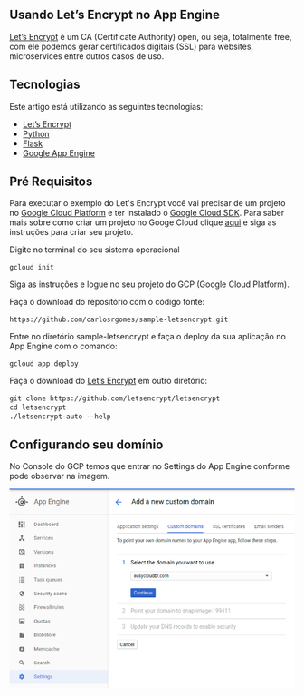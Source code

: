 Usando Let’s Encrypt no App Engine
---
[Let’s Encrypt](https://letsencrypt.org/) é um CA (Certificate Authority) open, ou seja, totalmente free, com ele podemos gerar certificados digitais (SSL) para websites, microservices entre outros casos de uso.

Tecnologias
---
Este artigo está utilizando as seguintes tecnologias:

  - [Let’s Encrypt](https://letsencrypt.org/)
  - [Python](https://www.python.org/)
  - [Flask](http://flask.pocoo.org/)
  - [Google App Engine](https://cloud.google.com/appengine/)
  
 Pré Requisitos
  ---
 Para executar o exemplo do Let's Encrypt você vai precisar de um projeto no [Google Cloud Platform](https://console.cloud.google.com) e ter instalado o [Google Cloud SDK](https://cloud.google.com/sdk/downloads?hl=pt-br).
 Para saber mais sobre como criar um projeto no Googe Cloud clique [aqui](https://cloud.google.com/sdk/downloads?hl=pt-br) e siga as instruções para criar seu projeto.
 
Digite no terminal do seu sistema operacional
```
gcloud init
```
Siga as instruções e logue no seu projeto do GCP (Google Cloud Platform).

Faça o download do repositório com o código fonte:

```
https://github.com/carlosrgomes/sample-letsencrypt.git
```

Entre no diretório sample-letsencrypt e faça o deploy da sua aplicação no App Engine com o comando:
```
gcloud app deploy
```

Faça o download do [Let’s Encrypt](https://letsencrypt.org/) em outro diretório:

```
git clone https://github.com/letsencrypt/letsencrypt
cd letsencrypt
./letsencrypt-auto --help
```

Configurando seu domínio
---
No Console do GCP temos que entrar no Settings do App Engine conforme pode observar na imagem.


![App Engine Settings](images/appenginesettings.png)




